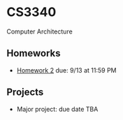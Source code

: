 # CS3340
Computer Architecture

Homeworks
----------
+ [Homework 2](hw2.asm) due: 9/13 at 11:59 PM

Projects
--------
+ Major project: due date TBA
